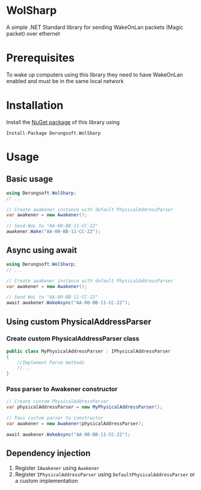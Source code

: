 # WolSharp
A simple .NET Standard library for sending WakeOnLan packets (Magic packet) over ethernet 

# Prerequisites

To wake up computers using this library they need to have WakeOnLan enabled and must be in the same local network

# Installation
Install the [NuGet package][1] of this library using
```
Install-Package Derungsoft.WolSharp
```

# Usage

## Basic usage
```C#
using Derungsoft.WolSharp;
// ...

// Create awakener instance with default PhysicalAddressParser
var awakener = new Awakener();

// Send WoL to "AA-00-BB-11-CC-22"
awakener.Wake("AA-00-BB-11-CC-22");
```

## Async using await

```C#
using Derungsoft.WolSharp;
// ...

// Create awakener instance with default PhysicalAddressParser
var awakener = new Awakener();

// Send WoL to "AA-00-BB-11-CC-22"
await awakener.WakeAsync("AA-00-BB-11-CC-22");
```

## Using custom PhysicalAddressParser
### Create custom PhysicalAddressParser class
```C#
public class MyPhysicalAddressParser : IPhysicalAddressParser
{
    //Implement Parse methods
    //...
}
```
### Pass parser to Awakener constructor
```C#
// Create custom PhysicalAddressParser
var physicalAddressParser = new MyPhysicalAddressParser();

// Pass custom parser to constructor
var awakener = new Awakener(physicalAddressParser);

await awakener.WakeAsync("AA-00-BB-11-CC-22");
```

## Dependency injection

1. Register ```IAwakener``` using ```Awakener```
2. Register ```IPhysicalAddressParser``` using ```DefaultPhysicalAddressParser``` or a custom implementation


[1]: https://www.nuget.org/packages/Derungsoft.WolSharp/
